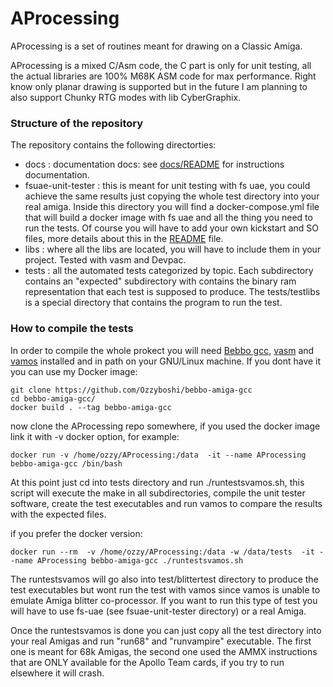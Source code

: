 # AProcessing

AProcessing is a set of routines meant for drawing on a Classic Amiga. 

AProcessing is a mixed C/Asm code, the C part is only for unit testing, all the actual libraries are 100% M68K ASM code for max performance.
Right know only planar drawing is supported but in the future I am planning to also support Chunky RTG modes with lib CyberGraphix.

### Structure of the repository
The repository contains the following directorties:
- docs : documentation docs: see [docs/README](docs/README.md) for instructions documentation.
- fsuae-unit-tester : this is meant for unit testing with fs uae, you could achieve the same results just copying the whole test directory into your real amiga. Inside this directory you will find a docker-compose.yml file that will build a docker image with fs uae and all the thing you need to run the tests. Of course you will have to add your own kickstart and SO files, more details about this in the [README](https://github.com/Ozzyboshi/AProcessing/blob/main/fsuae-unit-tester/README.md "README") file.
- libs : where all the libs are located, you will have to include them in your project. Tested with vasm and Devpac.
- tests : all the automated tests categorized by topic. Each subdirectory contains an "expected" subdirectory with contains the binary ram representation that each test is supposed to produce. The tests/testlibs is a special directory that contains the program to run the test.

### How to compile the tests
In order to compile the whole prokect you will need [Bebbo gcc](https://github.com/bebbo/amiga-gcc), [vasm](http://sun.hasenbraten.de/vasm/) and [vamos](https://github.com/cnvogelg/amitools/blob/master/docs/vamos.md) installed and in path on your GNU/Linux machine.
If you dont have it you can use my Docker image:

```
git clone https://github.com/Ozzyboshi/bebbo-amiga-gcc
cd bebbo-amiga-gcc/
docker build . --tag bebbo-amiga-gcc
```

now clone the AProcessing repo somewhere, if you used the docker image link it with -v docker option, for example:
```
docker run -v /home/ozzy/AProcessing:/data  -it --name AProcessing bebbo-amiga-gcc /bin/bash
```
At this point just cd into tests directory and run ./runtestsvamos.sh, this script will execute the make in all subdirectories, compile the unit tester software, create the test executables and run vamos to compare the results with the expected files.

if you prefer the docker version:
```
docker run --rm  -v /home/ozzy/AProcessing:/data -w /data/tests  -it --name AProcessing bebbo-amiga-gcc ./runtestsvamos.sh
```

The runtestsvamos will go also into test/blittertest directory to produce the test executables but wont run the test with vamos since vamos is unable to emulate Amiga blitter co-processor. If you want to run this type of test you will have to use fs-uae (see fsuae-unit-tester directory) or a real Amiga.

Once the runtestsvamos is done you can just copy all the test directory into your real Amigas and run "run68" and "runvampire" executable.
The first one is meant for 68k Amigas, the second one used the AMMX instructions that are ONLY available for the Apollo Team cards, if you try to run elsewhere it will crash.


